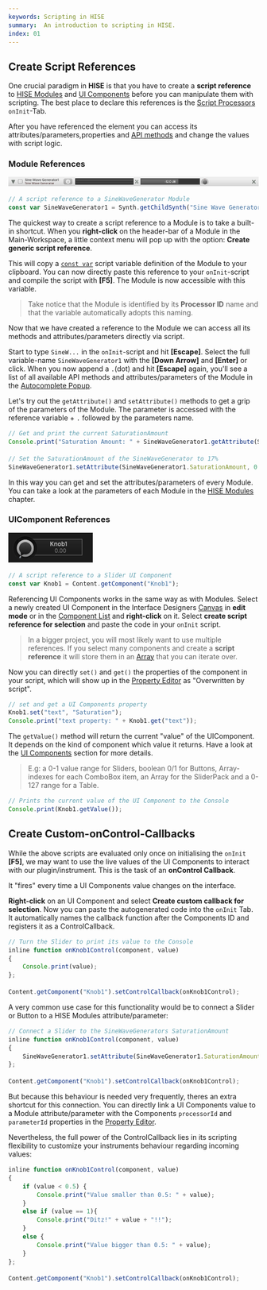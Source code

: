 ```yaml
---
keywords: Scripting in HISE
summary:  An introduction to scripting in HISE.
index: 01
---
```



## Create Script References

One crucial paradigm in **HISE** is that you have to create a **script reference** to [HISE Modules](/hise-modules) and [UI Components](/ui-components) before you can manipulate them with scripting. The best place to declare this references is the [Script Processors](/hise-modules/midi-processors/list/scriptprocessor) `onInit`-Tab.

After you have referenced the element you can access its attributes/parameters,properties and [API methods](/scripting/scripting-api) and change the values with script logic.  

### Module References

![sinewave-topbar](images/custom/sinewave-topbar.png)

```javascript
// A script reference to a SineWaveGenerator Module 
const var SineWaveGenerator1 = Synth.getChildSynth("Sine Wave Generator1");
```

The quickest way to create a script reference to a Module is to take a built-in shortcut. When you **right-click** on the header-bar of a Module in the Main-Workspace, a little context menu will pop up with the option: **Create generic script reference**. 
  
This will copy a [`const var`](/scripting/scripting-in-hise/additions-in-hise#const-variables) script variable definition of the Module to your clipboard. You can now directly paste this reference to your `onInit`-script and compile the script with **[F5]**. The Module is now accessible with this variable.

> Take notice that the Module is identified by its **Processor ID** name and that the variable automatically adopts this naming. 

Now that we have created a reference to the Module we can access all its methods and attributes/parameters directly via script. 

Start to type `SineW...` in the `onInit`-script and hit **[Escape]**. Select the full variable-name `SineWaveGenerator1` with the **[Down Arrow]** and **[Enter]** or click. When you now append a `.`(dot) and hit **[Escape]** again, you'll see a list of all available API methods and attributes/parameters of the Module in the [Autocomplete Popup](/working-with-hise/workspaces/scripting-workspace/code-editor#autocomplete-popup-[esc]).

Let's try out the `getAttribute()` and `setAttribute()` methods to get a grip of the parameters of the Module. The parameter is accessed with the reference variable + `.` followed by the parameters name. 

```javascript
// Get and print the current SaturationAmount
Console.print("Saturation Amount: " + SineWaveGenerator1.getAttribute(SineWaveGenerator1.SaturationAmount));

// Set the SaturationAmount of the SineWaveGenerator to 17%
SineWaveGenerator1.setAttribute(SineWaveGenerator1.SaturationAmount, 0.17);
```

In this way you can get and set the attributes/parameters of every Module. You can take a look at the parameters of each Module in the [HISE Modules](/hise-modules) chapter. 

### UIComponent References

![knob1](images/custom/knob1.png)

```javascript
// A script reference to a Slider UI Component
const var Knob1 = Content.getComponent("Knob1");
```

Referencing UI Components works in the same way as with Modules. Select a newly created UI Component in the Interface Designers [Canvas](/working-with-hise/workspaces/scripting-workspace/canvas#canvas) in **edit mode** or in the [Component List](/working-with-hise/workspaces/scripting-workspace/canvas#component-list) and **right-click** on it. Select **create script reference for selection** and paste the code in your `onInit` script.  

> In a bigger project, you will most likely want to use multiple references. If you select many components and create a **script reference** it will store them in an [Array](/scripting/scripting-api/array) that you can iterate over.

Now you can directly `set()` and `get()` the properties of the component in your script, which will show up in the [Property Editor](/working-with-hise/workspaces/scripting-workspace/canvas#property-editor) as "Overwritten by script". 

```javascript
// set and get a UI Components property
Knob1.set("text", "Saturation");
Console.print("text property: " + Knob1.get("text"));
```

The `getValue()` method will return the current "value" of the UIComponent. It depends on the kind of component which value it returns. Have a look at the [UI Components](/ui-components) section for more details.

> E.g: a 0-1 value range for Sliders, boolean 0/1 for Buttons, Array-indexes for each ComboBox item, an Array for the SliderPack and a 0-127 range for a Table.

```javascript
// Prints the current value of the UI Component to the Console
Console.print(Knob1.getValue());
```

## Create Custom-onControl-Callbacks

While the above scripts are evaluated only once on initialising the `onInit` **[F5]**, we may want to use the live values of the UI Components to interact with our plugin/instrument. This is the task of an **onControl Callback**.

It "fires" every time a UI Components value changes on the interface.

**Right-click** on an UI Component and select **Create custom callback for selection**. Now you can paste the autogenerated code into the `onInit` Tab. It automatically names the callback function after the Components ID and registers it as a ControlCallback.  

```javascript
// Turn the Slider to print its value to the Console
inline function onKnob1Control(component, value)
{
	Console.print(value);
};

Content.getComponent("Knob1").setControlCallback(onKnob1Control);
```

A very common use case for this functionality would be to connect a Slider or Button to a HISE Modules attribute/parameter: 

```javascript
// Connect a Slider to the SineWaveGenerators SaturationAmount
inline function onKnob1Control(component, value)
{
    SineWaveGenerator1.setAttribute(SineWaveGenerator1.SaturationAmount, value);
};

Content.getComponent("Knob1").setControlCallback(onKnob1Control);
```
But because this behaviour is needed very frequently, theres an extra shortcut for this connection. You can directly link a UI Components value to a Module attribute/parameter with the Components `processorId` and `parameterId` properties in the [Property Editor](/working-with-hise/workspaces/scripting-workspace/canvas#property-editor). 


Nevertheless, the full power of the ControlCallback lies in its scripting flexibility to customize your instruments behaviour regarding incoming values:

```javascript
inline function onKnob1Control(component, value)
{
    if (value < 0.5) {
        Console.print("Value smaller than 0.5: " + value);
    }
    else if (value == 1){
        Console.print("Ditz!" + value + "!!");
    }
    else {
        Console.print("Value bigger than 0.5: " + value);
    }
};

Content.getComponent("Knob1").setControlCallback(onKnob1Control);
```